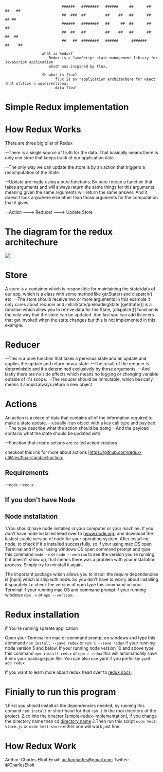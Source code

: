                               ######   ########   ######     ##      ##     ##   ##
                              ##  ###  ##         ##    ##   ##      ##      ## ##
                              ######   ########   ##     ##  ##      ##       ##
                              ##  ##   ##         ##    ##   ##      ##     ##  ##
                              ##   ##  ########   ######      #######      ##    ##

                     what is Redux?
                        Redux is a JavaScript state management library for JavaScript application
                        which was inspired by flux.

                     So what is flux?
                           flux is an "application architechure for React that utilize a unidirectional
                           data flow"

# Simple Redux implementation

# How Redux Works

There are three big pilar of Redux

--There is a single source of truth for the data.
   That basically means there is only one store that keeps track of our application data.

--The only way we can update the store is by an action that triggers a recomputation of the State.

--Update are made using a pure functions,
   By pure i mean a function that takes arguments and will always return the same things for this arguments.
   meaning given the same arguments will return the same answer.
   And it doesn't look anywhere else other than those arguments for the computation that it gives.


--Action ---> Reducer ---> Update Store

# The diagram for the redux architechure 

 <img style="max-width: 50%;" src="https://res.cloudinary.com/practicaldev/image/fetch/s--m5BdPzhS--/c_limit%2Cf_auto%2Cfl_progressive%2Cq_66%2Cw_880/https://i.imgur.com/riadAin.gif" />

# Store 
   A store is a container which is responsible for maintaining the state/data of our app,
   which is a class with some method like getState() and dispatch() etc.
   --The store should receive two or more arguments in this example it only cares about
     reducer and initialState/preloadingState
   [getState()] is a function which allow you to retrive data for the State,
   [dispatch()] function is the only way that the store can be updated.
   And last you can add listeners that get invoked when the state changes but this is not implemented in 
   this example.

# Reducer
   --This is a pure function that takes a pervious state and an update and applies the update and return new a state.
   --The result of the reducer is deterministic and it's determined exclusively by those arguments.
   --And lastly there are no side effects
      which means no logging or changing variable outside of it's scope.
   --The reducer should be immutable,
      which basically means it should always return a new object

# Actions
  An action is a piece of data that contains all of the information required to make a state update.
   --usually it an object with a key call type and payload,
      --The type describe what the action should be doing
      --And the payload contains what the state should be updated with.

   --Function that create actions are called action creators

   checkout this link for more about actions [https://github.com/redux-utilities/flux-standard-action]


## Requirements  

--`node`
--`redux`

## If you don't have Node

## Node installation

1.You should have node installed in your computer or your machine. If you don't have node installed head over to [www.node.org] and download the lastest stable version of node for your operating system.
After installing node, to check if it's installed successfully, so if your using mac OS open Terminal and if your using
windows OS open command prompt and type this command `node -v` or `node --version` to see the version you're running. If it doesn't show up, that means there was a problem with your installation process. Simply try to reinstall it again.

The important package which allows you to install the require dependencies is [npm] which is ship with node. So you don't have to worry about installing it sparately
To check the version of npm type this command on your Terminal if your running mac OS and command prompt if your running windows `npm -v` or `npm --version`.


# Redux installation

if You're running sparate application

Open your Terminal on mac or command prompt on windows and type this command `npm install --save redux` or `npm i --save redux` if your running node version 5 and below.
If your running node version 10 and above type this command `npm install redux` or `npm i redux` this will automatically save it into your package.json file. You can also use yard if you prefer by `yard add redux`

If you want to learn more about redux head over to [redux docs](https://redux.js.org).

# Finially to run this program

1.First you should install all the dependencies needed, by running this comand `npm install` or short hand for that `npm i` in the root directory of the project.
2.cd into the director [simple-redux-implementation], if you change the directory name then cd [directory name]()
3.Then run this script `node test-store.js` or `node test-store` either one will work just fine.

# How Redux Work

Author: Charles Elloit
Email: aciforcharles@gmail.com
Twitter: @CharlesElloit
